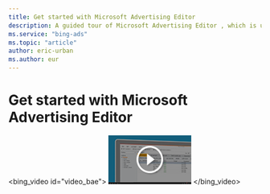 ```yaml
---
title: Get started with Microsoft Advertising Editor
description: A guided tour of Microsoft Advertising Editor , which is used to manage your campaigns offline. (English only)
ms.service: "bing-ads"
ms.topic: "article"
author: eric-urban
ms.author: eur
---
```


# Get started with Microsoft Advertising Editor

<bing_video id="video_bae">
  ![Get started with Microsoft Advertising Editor](../images/BA_VideoThumb_Editor.png)
 </bing_video>

